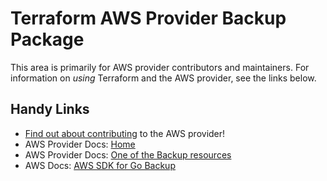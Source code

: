 # Terraform AWS Provider Backup Package

This area is primarily for AWS provider contributors and maintainers. For information on _using_ Terraform and the AWS provider, see the links below.


## Handy Links

* [Find out about contributing](../../../docs/contributing) to the AWS provider!
* AWS Provider Docs: [Home](https://registry.terraform.io/providers/hashicorp/aws/latest/docs)
* AWS Provider Docs: [One of the Backup resources](https://registry.terraform.io/providers/hashicorp/aws/latest/docs/resources/backup_global_settings)
* AWS Docs: [AWS SDK for Go Backup](https://docs.aws.amazon.com/sdk-for-go/api/service/backup/)
